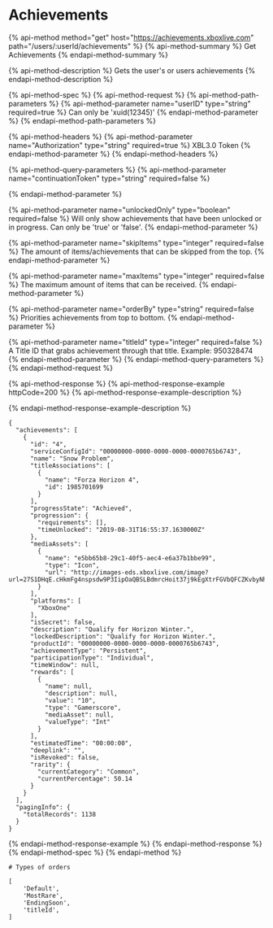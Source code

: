 # Achievements

{% api-method method="get" host="https://achievements.xboxlive.com" path="/users/:userId/achievements" %}
{% api-method-summary %}
Get Achievements
{% endapi-method-summary %}

{% api-method-description %}
Gets the user's or users achievements
{% endapi-method-description %}

{% api-method-spec %}
{% api-method-request %}
{% api-method-path-parameters %}
{% api-method-parameter name="userID" type="string" required=true %}
Can only be 'xuid\(12345\)'
{% endapi-method-parameter %}
{% endapi-method-path-parameters %}

{% api-method-headers %}
{% api-method-parameter name="Authorization" type="string" required=true %}
XBL3.0 Token
{% endapi-method-parameter %}
{% endapi-method-headers %}

{% api-method-query-parameters %}
{% api-method-parameter name="continuationToken" type="string" required=false %}

{% endapi-method-parameter %}

{% api-method-parameter name="unlockedOnly" type="boolean" required=false %}
Will only show achievements that have been unlocked or in progress. Can only be 'true' or 'false'.
{% endapi-method-parameter %}

{% api-method-parameter name="skipItems" type="integer" required=false %}
The amount of items/achievements that can be skipped from the top.
{% endapi-method-parameter %}

{% api-method-parameter name="maxItems" type="integer" required=false %}
The maximum amount of items that can be received.
{% endapi-method-parameter %}

{% api-method-parameter name="orderBy" type="string" required=false %}
Priorities achievements from top to bottom. 
{% endapi-method-parameter %}

{% api-method-parameter name="titleId" type="integer" required=false %}
A Title ID that grabs achievement through that title. Example: 950328474
{% endapi-method-parameter %}
{% endapi-method-query-parameters %}
{% endapi-method-request %}

{% api-method-response %}
{% api-method-response-example httpCode=200 %}
{% api-method-response-example-description %}

{% endapi-method-response-example-description %}

```
{
  "achievements": [
    {
      "id": "4",
      "serviceConfigId": "00000000-0000-0000-0000-0000765b6743",
      "name": "Snow Problem",
      "titleAssociations": [
        {
          "name": "Forza Horizon 4",
          "id": 1985701699
        }
      ],
      "progressState": "Achieved",
      "progression": {
        "requirements": [],
        "timeUnlocked": "2019-08-31T16:55:37.1630000Z"
      },
      "mediaAssets": [
        {
          "name": "e5bb65b8-29c1-40f5-aec4-e6a37b1bbe99",
          "type": "Icon",
          "url": "http://images-eds.xboxlive.com/image?url=27S1DHqE.cHkmFg4nspsdw9P3IipOaQBSLBdmrcHoit37j9kEgXtrFGVbQFCZKvbyNhkSlF191P9IDSjNAoNh0PAYiUGo_deFnlXFhmXCaJk1H0Kkw4cuZrbARM6QOsh"
        }
      ],
      "platforms": [
        "XboxOne"
      ],
      "isSecret": false,
      "description": "Qualify for Horizon Winter.",
      "lockedDescription": "Qualify for Horizon Winter.",
      "productId": "00000000-0000-0000-0000-0000765b6743",
      "achievementType": "Persistent",
      "participationType": "Individual",
      "timeWindow": null,
      "rewards": [
        {
          "name": null,
          "description": null,
          "value": "10",
          "type": "Gamerscore",
          "mediaAsset": null,
          "valueType": "Int"
        }
      ],
      "estimatedTime": "00:00:00",
      "deeplink": "",
      "isRevoked": false,
      "rarity": {
        "currentCategory": "Common",
        "currentPercentage": 50.14
      }
    }
  ],
  "pagingInfo": {
    "totalRecords": 1138
  }
}
```
{% endapi-method-response-example %}
{% endapi-method-response %}
{% endapi-method-spec %}
{% endapi-method %}

```text
# Types of orders

[
    'Default',
    'MostRare',
    'EndingSoon',
    'titleId',
]
    
```



